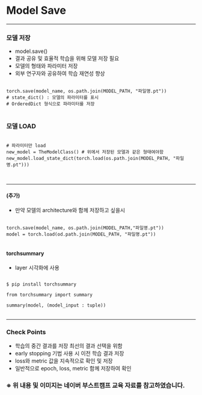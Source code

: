 # Model Save

* * *

### 모델 저장
* model.save()
* 결과 공유 및 효율적 학습을 위해 모델 저장 필요
* 모델의 형태와 파라미터 저장
* 외부 연구자와 공유하여 학습 재연성 향상

<pre>
<code>
torch.save(model_name, os.path.join(MODEL_PATH, "파일명.pt"))
# state_dict() : 모델의 파라미터를 표시
# OrderedDict 형식으로 파라미터를 저장
</code>
</pre>

### 모델 LOAD

<pre>
<code>
# 파라미터만 load
new_model = TheModelClass() # 위에서 저장된 모델과 같은 형태여야함
new_model.load_state_dict(torch.load(os.path.join(MODEL_PATH, "파일명.pt")))

</code>
</pre>


* * *

#### (추가)
- 만약 모델의 architecture와 함께 저장하고 싶을시 

<pre>
<code>
torch.save(model_name, os.path.join(MODEL_PATH,"파일명.pt"))
model = torch.load(od.path.join(MODEL_PATH, "파일명.pt"))
</code>
</pre>

#### torchsummary
* layer 시각화에 사용
<pre>
<code>
$ pip install torchsummary

from torchsummary import summary

summary(model, (model_input : tuple))
</code>
</pre>


* * *

### Check Points
* 학습의 중간 결과를 저장 최선의 결과 선택을 위함
* early stopping 기법 사용 시 이전 학습 결과 저장
* loss와 metric 값을 지속적으로 확인 및 저장
* 일반적으로 epoch, loss, metric 함께 저장하여 확인
  

### ※ 위 내용 및 이미지는 네이버 부스트캠프 교육 자료를 참고하였습니다.
